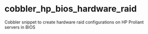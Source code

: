 # cobbler_hp_bios_hardware_raid
Cobbler snippet to create hardware raid configurations on HP Proliant servers in BIOS 
